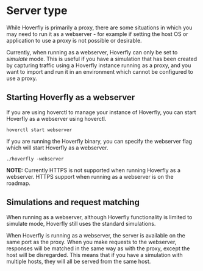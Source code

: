 # Server type
While Hoverfly is primarily a proxy, there are some situations in which you may need to run it as a webserver - for example if setting the host OS or application to use a proxy is not possible or desirable.

Currently, when running as a webserver, Hoverfly can only be set to *simulate* mode. This is useful if you have a simulation that has been created by capturing traffic using a Hoverfly instance running as a proxy, and you want to import and run it in an environment which cannot be configured to use a proxy. 

## Starting Hoverfly as a webserver
If you are using hoverctl to manage your instance of Hoverfly, you can start Hoverfly as a webserver using hoverctl.
```
hoverctl start webserver
```

If you are running the Hoverfly binary, you can specify the webserver flag which will start Hoverfly as a webserver.
```
./hoverfly -webserver
```

**NOTE:** Currently HTTPS is not supported when running Hoverfly as a webserver. HTTPS support when running as a webserver is on the roadmap.

## Simulations and request matching
When running as a webserver, although Hoverfly functionality is limited to simulate mode, Hoverfly still uses the standard simulations.

When Hoverfly is running as a webserver, the server is available on the same port as the proxy. When you make requests to the webserver, responses will be matched in the same way as with the proxy, except the host will be disregarded. This means that if you have a simulation with multiple hosts, they will all be served from the same host.